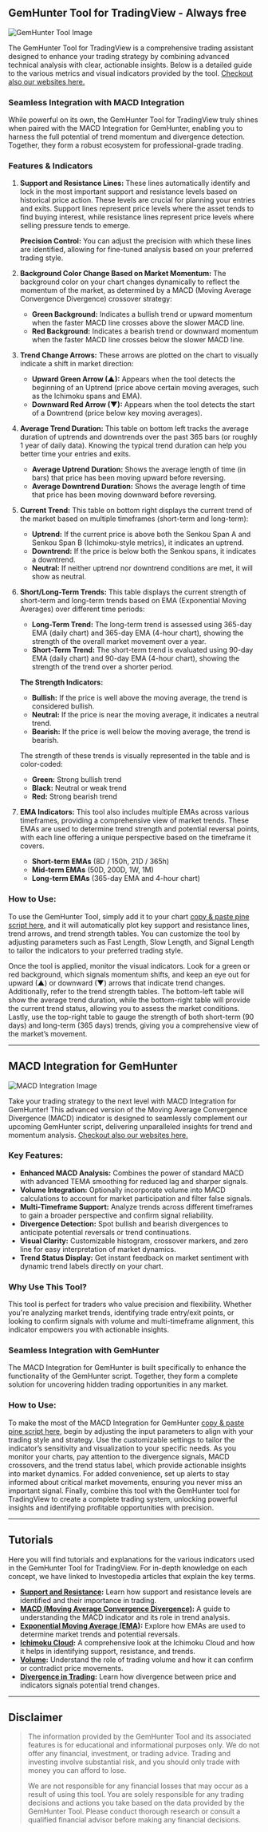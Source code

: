## **GemHunter Tool for TradingView - Always free**
![GemHunter Tool Image](https://www.tradingview.com/x/VlBbsexD/)

The GemHunter Tool for TradingView is a comprehensive trading assistant designed to enhance your trading strategy by combining advanced technical analysis with clear, actionable insights. Below is a detailed guide to the various metrics and visual indicators provided by the tool. [Checkout also our websites here.](https://linktr.ee/GemHunterTool)

### **Seamless Integration with MACD Integration**

While powerful on its own, the GemHunter Tool for TradingView truly shines when paired with the MACD Integration for GemHunter, enabling you to harness the full potential of trend momentum and divergence detection. Together, they form a robust ecosystem for professional-grade trading.

### **Features & Indicators**

1. **Support and Resistance Lines:**
   These lines automatically identify and lock in the most important support and resistance levels based on historical price action. These levels are crucial for planning your entries and exits. Support lines represent price levels where the asset tends to find buying interest, while resistance lines represent price levels where selling pressure tends to emerge.

   **Precision Control:** You can adjust the precision with which these lines are identified, allowing for fine-tuned analysis based on your preferred trading style.

2. **Background Color Change Based on Market Momentum:**
   The background color on your chart changes dynamically to reflect the momentum of the market, as determined by a MACD (Moving Average Convergence Divergence) crossover strategy:

   - **Green Background:** Indicates a bullish trend or upward momentum when the faster MACD line crosses above the slower MACD line.
   - **Red Background:** Indicates a bearish trend or downward momentum when the faster MACD line crosses below the slower MACD line.

3. **Trend Change Arrows:** These arrows are plotted on the chart to visually indicate a shift in market direction:
   - **Upward Green Arrow (▲):** Appears when the tool detects the beginning of an Uptrend (price above certain moving averages, such as the Ichimoku spans and EMA).
   - **Downward Red Arrow (▼):** Appears when the tool detects the start of a Downtrend (price below key moving averages).

4. **Average Trend Duration:** This table on bottom left tracks the average duration of uptrends and downtrends over the past 365 bars (or roughly 1 year of daily data). Knowing the typical trend duration can help you better time your entries and exits.
   - **Average Uptrend Duration:** Shows the average length of time (in bars) that price has been moving upward before reversing.
   - **Average Downtrend Duration:** Shows the average length of time that price has been moving downward before reversing.

5. **Current Trend:** This table on bottom right displays the current trend of the market based on multiple timeframes (short-term and long-term):
   - **Uptrend:** If the current price is above both the Senkou Span A and Senkou Span B (Ichimoku-style metrics), it indicates an uptrend.
   - **Downtrend:** If the price is below both the Senkou spans, it indicates a downtrend.
   - **Neutral:** If neither uptrend nor downtrend conditions are met, it will show as neutral.

6. **Short/Long-Term Trends:** This table displays the current strength of short-term and long-term trends based on EMA (Exponential Moving Averages) over different time periods:
   - **Long-Term Trend:** The long-term trend is assessed using 365-day EMA (daily chart) and 365-day EMA (4-hour chart), showing the strength of the overall market movement over a year.
   - **Short-Term Trend:** The short-term trend is evaluated using 90-day EMA (daily chart) and 90-day EMA (4-hour chart), showing the strength of the trend over a shorter period.

   **The Strength Indicators:**
   - **Bullish:** If the price is well above the moving average, the trend is considered bullish.
   - **Neutral:** If the price is near the moving average, it indicates a neutral trend.
   - **Bearish:** If the price is well below the moving average, the trend is bearish.

   The strength of these trends is visually represented in the table and is color-coded:
   - **Green:** Strong bullish trend
   - **Black:** Neutral or weak trend
   - **Red:** Strong bearish trend

7. **EMA Indicators:** This tool also includes multiple EMAs across various timeframes, providing a comprehensive view of market trends. These EMAs are used to determine trend strength and potential reversal points, with each line offering a unique perspective based on the timeframe it covers.

   - **Short-term EMAs** (8D / 150h, 21D / 365h)
   - **Mid-term EMAs** (50D, 200D, 1W, 1M)
   - **Long-term EMAs** (365-day EMA and 4-hour chart)  

### **How to Use:**

To use the GemHunter Tool, simply add it to your chart [copy & paste pine script here](https://github.com/Finland93/GemHunter/blob/main/GemHunter/gemhunter.pine), and it will automatically plot key support and resistance lines, trend arrows, and trend strength tables. You can customize the tool by adjusting parameters such as Fast Length, Slow Length, and Signal Length to tailor the indicators to your preferred trading style.

Once the tool is applied, monitor the visual indicators. Look for a green or red background, which signals momentum shifts, and keep an eye out for upward (▲) or downward (▼) arrows that indicate trend changes. Additionally, refer to the trend strength tables. The bottom-left table will show the average trend duration, while the bottom-right table will provide the current trend status, allowing you to assess the market conditions. Lastly, use the top-right table to gauge the strength of both short-term (90 days) and long-term (365 days) trends, giving you a comprehensive view of the market’s movement.

---

## **MACD Integration for GemHunter**
![MACD Integration Image](https://www.tradingview.com/x/bldjXEoy/)

Take your trading strategy to the next level with MACD Integration for GemHunter! This advanced version of the Moving Average Convergence Divergence (MACD) indicator is designed to seamlessly complement our upcoming GemHunter script, delivering unparalleled insights for trend and momentum analysis. [Checkout also our websites here.](https://linktr.ee/GemHunterTool)

### **Key Features:**

- **Enhanced MACD Analysis:** Combines the power of standard MACD with advanced TEMA smoothing for reduced lag and sharper signals.
- **Volume Integration:** Optionally incorporate volume into MACD calculations to account for market participation and filter false signals.
- **Multi-Timeframe Support:** Analyze trends across different timeframes to gain a broader perspective and confirm signal reliability.
- **Divergence Detection:** Spot bullish and bearish divergences to anticipate potential reversals or trend continuations.
- **Visual Clarity:** Customizable histogram, crossover markers, and zero line for easy interpretation of market dynamics.
- **Trend Status Display:** Get instant feedback on market sentiment with dynamic trend labels directly on your chart.

### **Why Use This Tool?**

This tool is perfect for traders who value precision and flexibility. Whether you're analyzing market trends, identifying trade entry/exit points, or looking to confirm signals with volume and multi-timeframe alignment, this indicator empowers you with actionable insights.

### **Seamless Integration with GemHunter**

The MACD Integration for GemHunter is built specifically to enhance the functionality of the GemHunter script. Together, they form a complete solution for uncovering hidden trading opportunities in any market. 

### **How to Use:**

To make the most of the MACD Integration for GemHunter [copy & paste pine script here](https://github.com/Finland93/GemHunter/blob/main/GemHunter/MACD-integration.pine), begin by adjusting the input parameters to align with your trading style and strategy. Use the customizable settings to tailor the indicator’s sensitivity and visualization to your specific needs. As you monitor your charts, pay attention to the divergence signals, MACD crossovers, and the trend status label, which provide actionable insights into market dynamics. For added convenience, set up alerts to stay informed about critical market movements, ensuring you never miss an important signal. Finally, combine this tool with the GemHunter tool  for TradingView to create a complete trading system, unlocking powerful insights and identifying profitable opportunities with precision.

---

## **Tutorials**

Here you will find tutorials and explanations for the various indicators used in the GemHunter Tool for TradingView. For in-depth knowledge on each concept, we have linked to Investopedia articles that explain the key terms.

- **[Support and Resistance](https://www.investopedia.com/terms/s/support.asp):** Learn how support and resistance levels are identified and their importance in trading.
- **[MACD (Moving Average Convergence Divergence)](https://www.investopedia.com/terms/m/macd.asp):** A guide to understanding the MACD indicator and its role in trend analysis.
- **[Exponential Moving Average (EMA)](https://www.investopedia.com/terms/e/ema.asp):** Explore how EMAs are used to determine market trends and potential reversals.
- **[Ichimoku Cloud](https://www.investopedia.com/terms/i/ichimoku-cloud.asp):** A comprehensive look at the Ichimoku Cloud and how it helps in identifying support, resistance, and trends.
- **[Volume](https://www.investopedia.com/terms/v/volume.asp):** Understand the role of trading volume and how it can confirm or contradict price movements.
- **[Divergence in Trading](https://www.investopedia.com/terms/d/divergence.asp):** Learn how divergence between price and indicators signals potential trend changes.

---

## **Disclaimer**

> The information provided by the GemHunter Tool and its associated features is for educational and informational purposes only. We do not offer any financial, investment, or trading advice. Trading and investing involve substantial risk, and you should only trade with money you can afford to lose.
> 
> We are not responsible for any financial losses that may occur as a result of using this tool. You are solely responsible for any trading decisions and actions you take based on the data provided by the GemHunter Tool. Please conduct thorough research or consult a qualified financial advisor before making any financial decisions.

